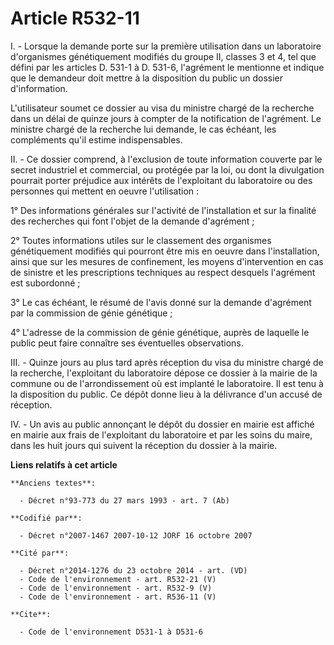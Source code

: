 # Article R532-11

I. - Lorsque la demande porte sur la première utilisation dans un laboratoire d'organismes génétiquement modifiés du groupe
II, classes 3 et 4, tel que défini par les articles D. 531-1 à D. 531-6, l'agrément le mentionne et indique que le demandeur
doit mettre à la disposition du public un dossier d'information.

L'utilisateur soumet ce dossier au visa du ministre chargé de la recherche dans un délai de quinze jours à compter de la
notification de l'agrément. Le ministre chargé de la recherche lui demande, le cas échéant, les compléments qu'il estime
indispensables.

II. - Ce dossier comprend, à l'exclusion de toute information couverte par le secret industriel et commercial, ou protégée
par la loi, ou dont la divulgation pourrait porter préjudice aux intérêts de l'exploitant du laboratoire ou des personnes qui
mettent en oeuvre l'utilisation :

1° Des informations générales sur l'activité de l'installation et sur la finalité des recherches qui font l'objet de la
demande d'agrément ;

2° Toutes informations utiles sur le classement des organismes génétiquement modifiés qui pourront être mis en oeuvre dans
l'installation, ainsi que sur les mesures de confinement, les moyens d'intervention en cas de sinistre et les prescriptions
techniques au respect desquels l'agrément est subordonné ;

3° Le cas échéant, le résumé de l'avis donné sur la demande d'agrément par la commission de génie génétique ;

4° L'adresse de la commission de génie génétique, auprès de laquelle le public peut faire connaître ses éventuelles
observations.

III. - Quinze jours au plus tard après réception du visa du ministre chargé de la recherche, l'exploitant du laboratoire
dépose ce dossier à la mairie de la commune ou de l'arrondissement où est implanté le laboratoire. Il est tenu à la
disposition du public. Ce dépôt donne lieu à la délivrance d'un accusé de réception.

IV. - Un avis au public annonçant le dépôt du dossier en mairie est affiché en mairie aux frais de l'exploitant du
laboratoire et par les soins du maire, dans les huit jours qui suivent la réception du dossier à la mairie.

**Liens relatifs à cet article**

	**Anciens textes**:

	  - Décret n°93-773 du 27 mars 1993 - art. 7 (Ab)

	**Codifié par**:

	  - Décret n°2007-1467 2007-10-12 JORF 16 octobre 2007

	**Cité par**:

	  - Décret n°2014-1276 du 23 octobre 2014 - art. (VD)
	  - Code de l'environnement - art. R532-21 (V)
	  - Code de l'environnement - art. R532-9 (V)
	  - Code de l'environnement - art. R536-11 (V)

	**Cite**:

	  - Code de l'environnement D531-1 à D531-6
